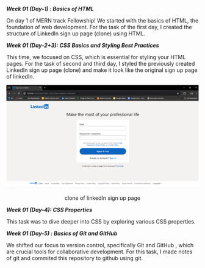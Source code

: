 **_Week 01 (Day-1) : Basics of HTML_**
                
On day 1 of MERN track Fellowship! We started with the basics of HTML, the foundation of web development.
For the task of the first day, I created the structure of LinkedIn sign up page (clone) using HTML.


**_Week 01 (Day-2+3): CSS Basics and Styling Best Practices_**

This time, we focused on CSS, which is essential for styling your HTML pages. For the task of second and third day, I styled the previously created LinkedIn sign up page (clone) and make it look like the original sign up page of linkedIn.

![clone of linkedIn sign up page](proof_of_work/signup(clone).png)
<p style="text-align:center;">clone of linkedIn sign up page</p>


**_Week 01 (Day-4): CSS Properties_**

This task was to dive deeper into CSS by exploring various CSS properties.


**_Week 01 (Day-5) : Basics of Git and GitHub_**

We shifted our focus to version control, specifically Git and GitHub , which are crucial tools for collaborative development.
For this task, I made notes of git and commited this repository to github using git.







